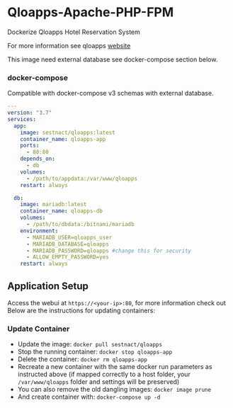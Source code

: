 <!-- DO NOT EDIT THIS FILE MANUALLY  -->
# Qloapps-Apache-PHP-FPM

Dockerize Qloapps Hotel Reservation System 

For more information see qloapps [website](https://qloapps.com/)

This image need external database see docker-compose section below.

### docker-compose 

Compatible with docker-compose v3 schemas with external database.

```yaml
---
version: "3.7"
services:
  app:
    image: sestnact/qloapps:latest
    container_name: qloapps-app
    ports:
      - 80:80
    depends_on:
      - db
    volumes:
      - /path/to/appdata:/var/www/qloapps
    restart: always

  db:
    image: mariadb:latest
    container_name: qloapps-db
    volumes:
      - /path/to/dbdata:/bitnami/mariadb
    environment:
      - MARIADB_USER=qloapps_user
      - MARIADB_DATABASE=qloapps
      - MARIADB_PASSWORD=qloapps #change this for security
      - ALLOW_EMPTY_PASSWORD=yes
    restart: always
```
## Application Setup

Access the webui at `https://<your-ip>:80`, for more information check out
Below are the instructions for updating containers:

### Update Container

* Update the image: `docker pull sestnact/qloapps`
* Stop the running container: `docker stop qloapps-app`
* Delete the container: `docker rm qloapps-app`
* Recreate a new container with the same docker run parameters as instructed above (if mapped correctly to a host folder, your `/var/www/qloapps` folder and settings will be preserved)
* You can also remove the old dangling images: `docker image prune`
* And create container with: `docker-compose up -d`

